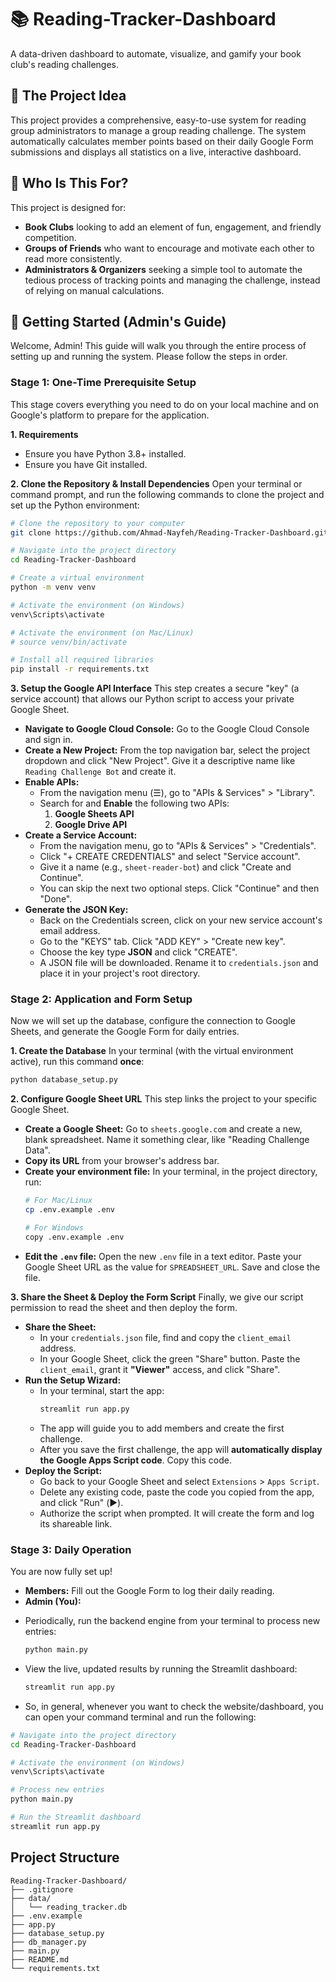 # 📚 Reading-Tracker-Dashboard
A data-driven dashboard to automate, visualize, and gamify your book club's reading challenges.

## 🎯 The Project Idea
This project provides a comprehensive, easy-to-use system for reading group administrators to manage a group reading challenge. The system automatically calculates member points based on their daily Google Form submissions and displays all statistics on a live, interactive dashboard.

## 👥 Who Is This For?
This project is designed for:

* **Book Clubs** looking to add an element of fun, engagement, and friendly competition.
* **Groups of Friends** who want to encourage and motivate each other to read more consistently.
* **Administrators & Organizers** seeking a simple tool to automate the tedious process of tracking points and managing the challenge, instead of relying on manual calculations.

## 🚀 Getting Started (Admin's Guide)
Welcome, Admin! This guide will walk you through the entire process of setting up and running the system. Please follow the steps in order.

### Stage 1: One-Time Prerequisite Setup
This stage covers everything you need to do on your local machine and on Google's platform to prepare for the application.

**1. Requirements**
* Ensure you have Python 3.8+ installed.
* Ensure you have Git installed.

**2. Clone the Repository & Install Dependencies**
Open your terminal or command prompt, and run the following commands to clone the project and set up the Python environment:

```bash
# Clone the repository to your computer
git clone https://github.com/Ahmad-Nayfeh/Reading-Tracker-Dashboard.git

# Navigate into the project directory
cd Reading-Tracker-Dashboard

# Create a virtual environment
python -m venv venv

# Activate the environment (on Windows)
venv\Scripts\activate

# Activate the environment (on Mac/Linux)
# source venv/bin/activate

# Install all required libraries
pip install -r requirements.txt
```

**3. Setup the Google API Interface**
This step creates a secure "key" (a service account) that allows our Python script to access your private Google Sheet.

* **Navigate to Google Cloud Console:** Go to the Google Cloud Console and sign in.
* **Create a New Project:** From the top navigation bar, select the project dropdown and click "New Project". Give it a descriptive name like `Reading Challenge Bot` and create it.
* **Enable APIs:**
    * From the navigation menu (☰), go to "APIs & Services" > "Library".
    * Search for and **Enable** the following two APIs:
        1.  **Google Sheets API**
        2.  **Google Drive API**
* **Create a Service Account:**
    * From the navigation menu, go to "APIs & Services" > "Credentials".
    * Click "+ CREATE CREDENTIALS" and select "Service account".
    * Give it a name (e.g., `sheet-reader-bot`) and click "Create and Continue".
    * You can skip the next two optional steps. Click "Continue" and then "Done".
* **Generate the JSON Key:**
    * Back on the Credentials screen, click on your new service account's email address.
    * Go to the "KEYS" tab. Click "ADD KEY" > "Create new key".
    * Choose the key type **JSON** and click "CREATE".
    * A JSON file will be downloaded. Rename it to `credentials.json` and place it in your project's root directory.

### Stage 2: Application and Form Setup
Now we will set up the database, configure the connection to Google Sheets, and generate the Google Form for daily entries.

**1. Create the Database**
In your terminal (with the virtual environment active), run this command **once**:

```bash
python database_setup.py
```

**2. Configure Google Sheet URL**
This step links the project to your specific Google Sheet.

* **Create a Google Sheet:** Go to `sheets.google.com` and create a new, blank spreadsheet. Name it something clear, like "Reading Challenge Data".
* **Copy its URL** from your browser's address bar.
* **Create your environment file:** In your terminal, in the project directory, run:
    ```bash
    # For Mac/Linux
    cp .env.example .env

    # For Windows
    copy .env.example .env
    ```
* **Edit the `.env` file:** Open the new `.env` file in a text editor. Paste your Google Sheet URL as the value for `SPREADSHEET_URL`. Save and close the file.

**3. Share the Sheet & Deploy the Form Script**
Finally, we give our script permission to read the sheet and then deploy the form.

* **Share the Sheet:**
    * In your `credentials.json` file, find and copy the `client_email` address.
    * In your Google Sheet, click the green "Share" button. Paste the `client_email`, grant it **"Viewer"** access, and click "Share".
* **Run the Setup Wizard:**
    * In your terminal, start the app:
        ```bash
        streamlit run app.py
        ```
    * The app will guide you to add members and create the first challenge.
    * After you save the first challenge, the app will **automatically display the Google Apps Script code**. Copy this code.
* **Deploy the Script:**
    * Go back to your Google Sheet and select `Extensions` > `Apps Script`.
    * Delete any existing code, paste the code you copied from the app, and click "Run" (▶️).
    * Authorize the script when prompted. It will create the form and log its shareable link.

### Stage 3: Daily Operation
You are now fully set up!

* **Members:** Fill out the Google Form to log their daily reading.
* **Admin (You):**
- Periodically, run the backend engine from your terminal to process new entries:
    ```bash
    python main.py
    ```
- View the live, updated results by running the Streamlit dashboard:
    ```bash
    streamlit run app.py
    ```
- So, in general, whenever you want to check the website/dashboard, you can open your command terminal and run the following:
```bash
# Navigate into the project directory
cd Reading-Tracker-Dashboard

# Activate the environment (on Windows)
venv\Scripts\activate

# Process new entries
python main.py

# Run the Streamlit dashboard
streamlit run app.py
```

## Project Structure
```
Reading-Tracker-Dashboard/
├── .gitignore
├── data/
│   └── reading_tracker.db
├── .env.example
├── app.py
├── database_setup.py
├── db_manager.py
├── main.py
├── README.md
└── requirements.txt
```